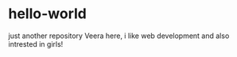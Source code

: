# hello-world
just another repository
Veera here, i like web development and also intrested in girls!
